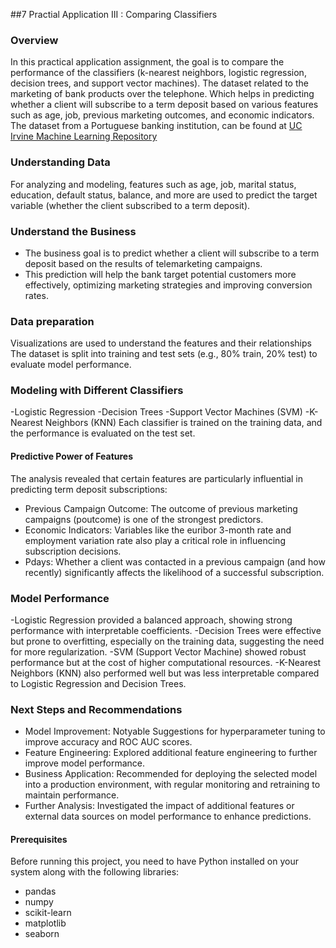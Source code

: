 ##7 Practial Application III : Comparing Classifiers

### Overview

In this practical application assignment, the goal is to compare the performance of the classifiers (k-nearest neighbors, logistic regression, decision trees, and support vector machines). The dataset related to the marketing of bank products over the telephone. Which helps in predicting whether a client will subscribe to a term deposit based on various features such as age, job, previous marketing outcomes, and economic indicators. The dataset from a Portuguese banking institution, can be found at [UC Irvine Machine Learning Repository](https://archive.ics.uci.edu/ml/datasets/bank+marketing)

### Understanding Data

For analyzing and modeling, features such as age, job, marital status, education, default status, balance, and more are used to predict the target variable (whether the client subscribed to a term deposit).

### Understand the Business
- The business goal is to predict whether a client will subscribe to a term deposit based on the results of telemarketing campaigns.
- This prediction will help the bank target potential customers more effectively, optimizing marketing strategies and improving conversion rates.

### Data preparation
Visualizations are used to understand the features and their relationships
The dataset is split into training and test sets (e.g., 80% train, 20% test) to evaluate model performance.

### Modeling with Different Classifiers
-Logistic Regression
-Decision Trees
-Support Vector Machines (SVM)
-K-Nearest Neighbors (KNN)
Each classifier is trained on the training data, and the performance is evaluated on the test set.

#### Predictive Power of Features
The analysis revealed that certain features are particularly influential in predicting term deposit subscriptions:
- Previous Campaign Outcome: The outcome of previous marketing campaigns (poutcome) is one of the strongest predictors.
- Economic Indicators: Variables like the euribor 3-month rate and employment variation rate also play a critical role in influencing subscription decisions.
- Pdays: Whether a client was contacted in a previous campaign (and how recently) significantly affects the likelihood of a successful subscription.

### Model Performance
-Logistic Regression provided a balanced approach, showing strong performance with interpretable coefficients.
-Decision Trees were effective but prone to overfitting, especially on the training data, suggesting the need for more regularization.
-SVM (Support Vector Machine) showed robust performance but at the cost of higher computational resources.
-K-Nearest Neighbors (KNN) also performed well but was less interpretable compared to Logistic Regression and Decision Trees.

### Next Steps and Recommendations
- Model Improvement: Notyable Suggestions for hyperparameter tuning to improve accuracy and ROC AUC scores.
- Feature Engineering: Explored additional feature engineering to further improve model performance.
- Business Application: Recommended for deploying the selected model into a production environment, with regular monitoring and retraining to maintain performance.
- Further Analysis: Investigated the impact of additional features or external data sources on model performance to enhance predictions.

#### Prerequisites
Before running this project, you need to have Python installed on your system along with the following libraries:
- pandas
- numpy
- scikit-learn
- matplotlib
- seaborn
